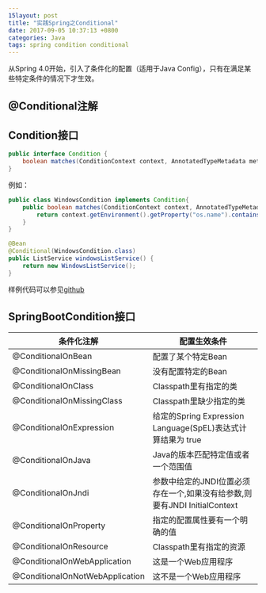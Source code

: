 ```yaml
---
15layout: post
title: "实践Spring之Conditional"
date: 2017-09-05 10:37:13 +0800
categories: Java
tags: spring condition conditional
---
```


从Spring 4.0开始，引入了条件化的配置（适用于Java Config），只有在满足某些特定条件的情况下才生效。

## @Conditional注解

## Condition接口

```java
public interface Condition {
	boolean matches(ConditionContext context, AnnotatedTypeMetadata metadata);
}
```

例如：

```java
public class WindowsCondition implements Condition{
    public boolean matches(ConditionContext context, AnnotatedTypeMetadata metadata) {
        return context.getEnvironment().getProperty("os.name").contains("Windows");
    }
}
```



```java
@Bean
@Conditional(WindowsCondition.class)
public ListService windowsListService() {
    return new WindowsListService();
}
```

样例代码可以参见[github](https://github.com/AngiWANG/sample-conditional)

## SpringBootCondition接口



| 条件化注解                           | 配置生效条件                                   |
| ------------------------------- | ---------------------------------------- |
| @ConditionalOnBean              | 配置了某个特定Bean                              |
| @ConditionalOnMissingBean       | 没有配置特定的Bean                              |
| @ConditionalOnClass             | Classpath里有指定的类                          |
| @ConditionalOnMissingClass      | Classpath里缺少指定的类                         |
| @ConditionalOnExpression        | 给定的Spring Expression Language(SpEL)表达式计算结果为 true |
| @ConditionalOnJava              | Java的版本匹配特定值或者一个范围值                      |
| @ConditionalOnJndi              | 参数中给定的JNDI位置必须存在一个,如果没有给参数,则要有JNDI InitialContext |
| @ConditionalOnProperty          | 指定的配置属性要有一个明确的值                          |
| @ConditionalOnResource          | Classpath里有指定的资源                         |
| @ConditionalOnWebApplication    | 这是一个Web应用程序                              |
| @ConditionalOnNotWebApplication | 这不是一个Web应用程序                             |